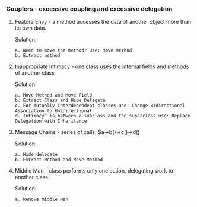 ### Couplers - excessive coupling and excessive delegation

1.  Feature Envy - a method accesses the data of another object more than its own data.

    Solution:

        a. Need to move the method? use: Move method
        b. Extract method

2.  Inappropriate Intimacy - one class uses the internal fields and methods of another class

    Solution:

        a. Move Method and Move Field
        b. Extract Class and Hide Delegate
        c. For mutually interdependent classes use: Change Bidirectional Association to Unidirectional
        d. Intimacy” is between a subclass and the superclass use: Replace Delegation with Inheritance

3.  Message Chains - series of calls: \$a->b()->c()->d()

    Solution:

        a. Hide delegate
        b. Extract Method and Move Method

4.  Middle Man - class performs only one action, delegating work to another class

    Solution:

        a. Remove Middle Man
